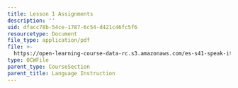 ```yaml
---
title: Lesson 1 Assignments
description: ''
uid: dfacc78b-54ce-1787-6c54-d421c46fc5f6
resourcetype: Document
file_type: application/pdf
file: >-
  https://open-learning-course-data-rc.s3.amazonaws.com/es-s41-speak-italian-with-your-mouth-full-spring-2012/dfacc78b54ce17876c54d421c46fc5f6_MITES_S41S12_compiti_1.pdf
type: OCWFile
parent_type: CourseSection
parent_title: Language Instruction
---
```

